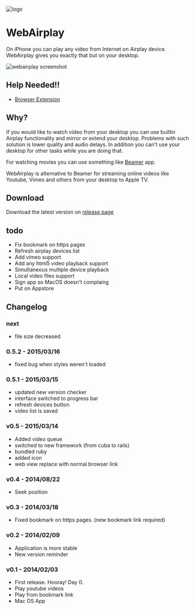 ![logo](http://f.cl.ly/items/0146322v3V2I1T3U1J3f/logo_128.png)

WebAirplay
===========

On iPhone you can play any video from Internet on Airplay device. WebAirplay gives you exactly that but on your desktop.

![webairplay screenshot](http://f.cl.ly/items/332B0R1x30303p1G3i0l/Screenshot%202015-03-15%2013.37.10_2.png)

## Help Needed!!

- [Browser Extension](https://github.com/antulik/web-airplay/issues/1)

## Why?

If you would like to watch video from your desktop you can use builtin Airplay functionality
and mirror or extend your desktop. Problems with such solution is lower quality and audio delays.
In addition you can't use your desktop for other tasks while you are doing that.

For watching movies you can use something like [Beamer](http://beamer-app.com/) app.

WebAirplay is alternative to Beamer for streaming online videos like Youtube, Vimeo and others from your desktop to Apple TV.

## Download

Download the latest version on [release page](https://github.com/antulik/web-airplay/releases)

## todo

- Fix bookmark on https pages
- Refresh airplay devices list
- Add vimeo support
- Add any html5 video playback support
- Simultaneous multiple device playback
- Local video files support
- Sign app so MacOS doesn't complaing
- Put on Appstore

## Changelog

### next
- file size decreased

### 0.5.2 - 2015/03/16
- fixed bug when styles weren't loaded

### 0.5.1 - 2015/03/15
- updated new version checker
- interface switched to progress bar
- refresh devices button
- video list is saved

### v0.5 - 2015/03/14
- Added video queue
- switched to new framework (from cuba to rails)
- bundled ruby
- added icon
- web view replace with normal browser link

### v0.4 - 2014/08/22
- Seek position

### v0.3 - 2014/03/18
- Fixed bookmark on https pages. (new bookmark link required)

### v0.2 - 2014/02/09
- Application is more stable
- New version reminder

### v0.1 - 2014/02/03
- First release. Hooray! Day 0.
- Play youtube videos
- Play from bookmark link
- Mac OS App
